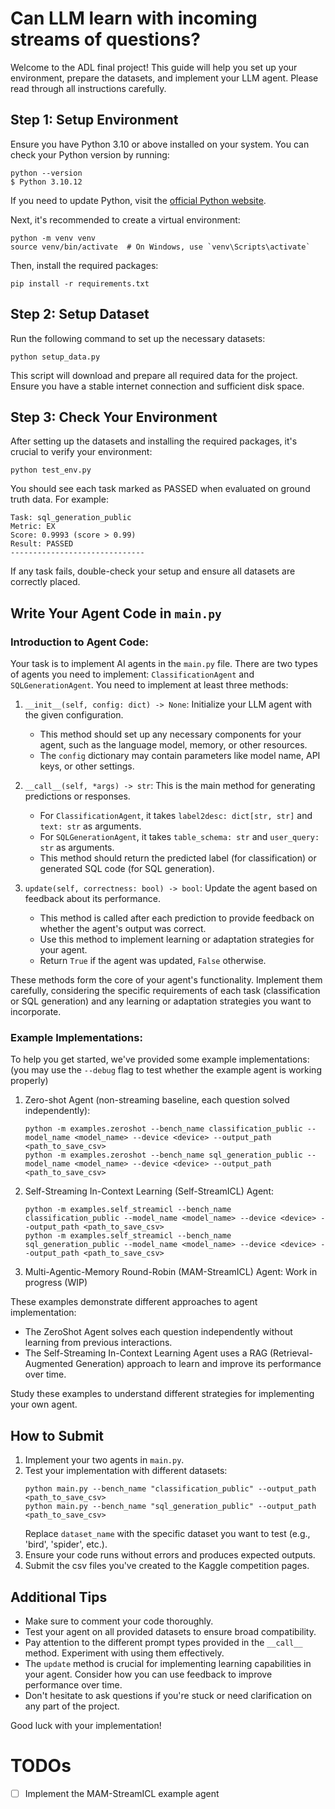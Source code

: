 # Can LLM learn with incoming streams of questions?
Welcome to the ADL final project! This guide will help you set up your environment, prepare the datasets, and implement your LLM agent. Please read through all instructions carefully.

## Step 1: Setup Environment

Ensure you have Python 3.10 or above installed on your system. You can check your Python version by running:

```
python --version
$ Python 3.10.12
```

If you need to update Python, visit the [official Python website](https://www.python.org/downloads/).

Next, it's recommended to create a virtual environment:

```
python -m venv venv
source venv/bin/activate  # On Windows, use `venv\Scripts\activate`
```

Then, install the required packages:

```
pip install -r requirements.txt
```

## Step 2: Setup Dataset

Run the following command to set up the necessary datasets:

```
python setup_data.py
```

This script will download and prepare all required data for the project. Ensure you have a stable internet connection and sufficient disk space.

## Step 3: Check Your Environment

After setting up the datasets and installing the required packages, it's crucial to verify your environment:

```
python test_env.py
```

You should see each task marked as PASSED when evaluated on ground truth data. For example:

```
Task: sql_generation_public
Metric: EX
Score: 0.9993 (score > 0.99)
Result: PASSED
------------------------------
```

If any task fails, double-check your setup and ensure all datasets are correctly placed.

## Write Your Agent Code in `main.py`

### Introduction to Agent Code:

Your task is to implement AI agents in the `main.py` file. There are two types of agents you need to implement: `ClassificationAgent` and `SQLGenerationAgent`. You need to implement at least three methods:
1. `__init__(self, config: dict) -> None`: Initialize your LLM agent with the given configuration.
   - This method should set up any necessary components for your agent, such as the language model, memory, or other resources.
   - The `config` dictionary may contain parameters like model name, API keys, or other settings.

2. `__call__(self, *args) -> str`: This is the main method for generating predictions or responses.
   - For `ClassificationAgent`, it takes `label2desc: dict[str, str]` and `text: str` as arguments.
   - For `SQLGenerationAgent`, it takes `table_schema: str` and `user_query: str` as arguments.
   - This method should return the predicted label (for classification) or generated SQL code (for SQL generation).

3. `update(self, correctness: bool) -> bool`: Update the agent based on feedback about its performance.
   - This method is called after each prediction to provide feedback on whether the agent's output was correct.
   - Use this method to implement learning or adaptation strategies for your agent.
   - Return `True` if the agent was updated, `False` otherwise.

These methods form the core of your agent's functionality. Implement them carefully, considering the specific requirements of each task (classification or SQL generation) and any learning or adaptation strategies you want to incorporate.

### Example Implementations:

To help you get started, we've provided some example implementations: (you may use the `--debug` flag to test whether the example agent is working properly)

1. Zero-shot Agent (non-streaming baseline, each question solved independently):
   ```
   python -m examples.zeroshot --bench_name classification_public --model_name <model_name> --device <device> --output_path <path_to_save_csv>
   python -m examples.zeroshot --bench_name sql_generation_public --model_name <model_name> --device <device> --output_path <path_to_save_csv>
   ```

2. Self-Streaming In-Context Learning (Self-StreamICL) Agent:
   ```
   python -m examples.self_streamicl --bench_name classification_public --model_name <model_name> --device <device> --output_path <path_to_save_csv>
   python -m examples.self_streamicl --bench_name sql_generation_public --model_name <model_name> --device <device> --output_path <path_to_save_csv>
   ```

3. Multi-Agentic-Memory Round-Robin (MAM-StreamICL) Agent:
   Work in progress (WIP)

These examples demonstrate different approaches to agent implementation:
- The ZeroShot Agent solves each question independently without learning from previous interactions.
- The Self-Streaming In-Context Learning Agent uses a RAG (Retrieval-Augmented Generation) approach to learn and improve its performance over time.

Study these examples to understand different strategies for implementing your own agent.

## How to Submit

1. Implement your two agents in `main.py`.
2. Test your implementation with different datasets:
   ```
   python main.py --bench_name "classification_public" --output_path <path_to_save_csv>
   python main.py --bench_name "sql_generation_public" --output_path <path_to_save_csv>
   ```
   Replace `dataset_name` with the specific dataset you want to test (e.g., 'bird', 'spider', etc.).
3. Ensure your code runs without errors and produces expected outputs.
4. Submit the csv files you've created to the Kaggle competition pages.

## Additional Tips

- Make sure to comment your code thoroughly.
- Test your agent on all provided datasets to ensure broad compatibility.
- Pay attention to the different prompt types provided in the `__call__` method. Experiment with using them effectively.
- The `update` method is crucial for implementing learning capabilities in your agent. Consider how you can use feedback to improve performance over time.
- Don't hesitate to ask questions if you're stuck or need clarification on any part of the project.

Good luck with your implementation!

# TODOs
- [ ] Implement the MAM-StreamICL example agent
